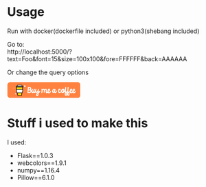 # Usage
Run with docker(dockerfile included) or python3(shebang included)

Go to:  
http://localhost:5000/?text=Foo&font=15&size=100x100&fore=FFFFFF&back=AAAAAA

Or change the query options

[![Buy Me A Coffee](bmc.png)](https://www.buymeacoffee.com/TXJ4cEK)

# Stuff i used to make this
I used:
- Flask==1.0.3
- webcolors==1.9.1
- numpy==1.16.4
- Pillow==6.1.0
